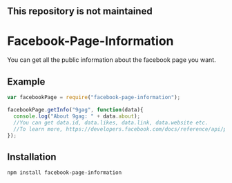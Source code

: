 ## This repository is not maintained

Facebook-Page-Information
=========================

You can get all the public information about the facebook page you want.

## Example

```js
var facebookPage = require("facebook-page-information");

facebookPage.getInfo("9gag", function(data){
  console.log("About 9gag: " + data.about);
  //You can get data.id, data.likes, data.link, data.website etc. 
  //To learn more, https://developers.facebook.com/docs/reference/api/page/
});

```

## Installation

`npm install facebook-page-information`

